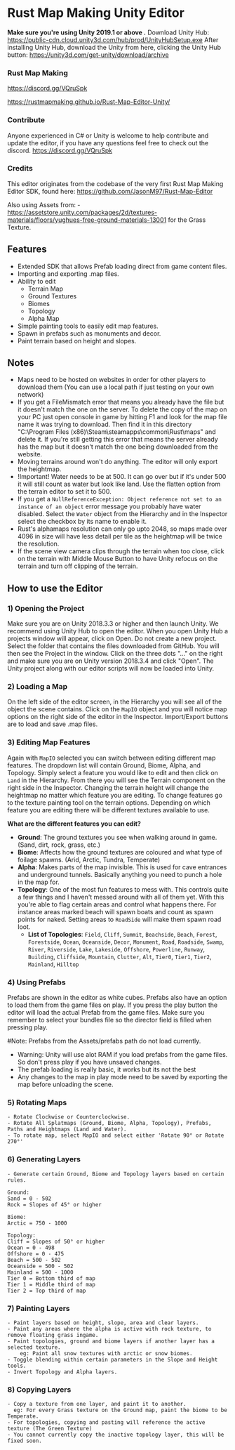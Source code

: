 # Rust Map Making Unity Editor

**Make sure you're using Unity 2019.1 or above .**
Download Unity Hub: https://public-cdn.cloud.unity3d.com/hub/prod/UnityHubSetup.exe
After installing Unity Hub, download the Unity from here, clicking the Unity Hub button: https://unity3d.com/get-unity/download/archive

### Rust Map Making
https://discord.gg/VQruSpk

https://rustmapmaking.github.io/Rust-Map-Editor-Unity/
### Contribute
Anyone experienced in C# or Unity is welcome to help contribute and update the editor, if you have any questions feel free to check out the discord. https://discord.gg/VQruSpk

### Credits
This editor originates from the codebase of the very first Rust Map Making Editor SDK, found here: https://github.com/JasonM97/Rust-Map-Editor

Also using Assets from:
-https://assetstore.unity.com/packages/2d/textures-materials/floors/yughues-free-ground-materials-13001 for the Grass Texture.

## Features
- Extended SDK that allows Prefab loading direct from game content files.
- Importing and exporting .map files.
- Ability to edit
  - Terrain Map
  - Ground Textures
  - Biomes
  - Topology
  - Alpha Map
- Simple painting tools to easily edit map features.
- Spawn in prefabs such as monuments and decor.
- Paint terrain based on height and slopes.
  
## Notes
- Maps need to be hosted on websites in order for other players to download them (You can use a local path if just testing on your own network)
- If you get a FileMismatch error that means you already have the file but it doesn't match the one on the server. To delete the copy of the map on your PC just open console in game by hitting F1 and look for the map file name it was trying to download. Then find it in this directory "C:\Program Files (x86)\Steam\steamapps\common\Rust\maps" and delete it. If you're still getting this error that means the server already has the map but it doesn't match the one being downloaded from the website. 
- Moving terrains around won't do anything. The editor will only export the heightmap.
- !Important! Water needs to be at 500. It can go over but if it's under 500 it will still count as water but look like land. Use the flatten option from the terrain editor to set it to 500.
- If you get a `NullReferenceException: Object reference not set to an instance of an object` error message you probably have water disabled. Select the `Water` object from the Hierarchy and in the Inspector select the checkbox by its name to enable it.
- Rust's alphamaps resolution can only go upto 2048, so maps made over 4096 in size will have less detail per tile as the heightmap will be twice the resolution.
- If the scene view camera clips through the terrain when too close, click on the terrain with Middle Mouse Button to have Unity refocus on the terrain and turn off clipping of the terrain.

## How to use the Editor

### 1) Opening the Project
Make sure you are on Unity 2018.3.3 or higher and then launch Unity. We recommend using Unity Hub to open the editor.
When you open Unity Hub a projects window will appear, click on Open. Do not create a new project. Select the folder that contains the files downloaded from GitHub. You will then see the Project in the window. Click on the three dots "..." on the right and make sure you are on Unity version 2018.3.4 and click "Open". The Unity project along with our editor scripts will now be loaded into Unity.

### 2) Loading a Map
On the left side of the editor screen, in the Hierarchy you will see all of the object the scene contains. Click on the `MapIO` object and you will notice map options on the right side of the editor in the Inspector. Import/Export buttons are to load and save .map files.

### 3) Editing Map Features
Again with `MapIO` selected you can switch between editing different map features. The dropdown list will contain Ground, Biome, Alpha, and Topology. Simply select a feature you would like to edit and then click on `Land` in the Hierarchy. From there you will see the Terrain component on the right side in the Inspector. Changing the terrain height will change the heightmap no matter which feature you are editing. To change features go to the texture painting tool on the terrain options. Depending on which feature you are editing there will be different textures available to use.

<b>What are the different features you can edit?</b>
- <b>Ground</b>: The ground textures you see when walking around in game. (Sand, dirt, rock, grass, etc.)
- <b>Biome</b>: Affects how the ground textures are coloured and what type of foilage spawns. (Arid, Arctic, Tundra, Temperate)
- <b>Alpha</b>: Makes parts of the map invisible. This is used for cave entrances and underground tunnels. Basically anything you need to punch a hole in the map for.
- <b>Topology</b>: One of the most fun features to mess with. This controls quite a few things and I haven't messed around with all of them yet. With this you're able to flag certain areas and control what happens there. For instance areas marked beach will spawn boats and count as spawn points for naked. Setting areas to `RoadSide` will make them spawn road loot.
	- <b>List of Topologies</b>: `Field`, `Cliff`, `Summit`, `Beachside`, `Beach`, `Forest`, `Forestside`, `Ocean`, `Oceanside`, `Decor`, `Monument`, `Road`, `Roadside`, `Swamp`, `River`, `Riverside`, `Lake`, `Lakeside`, `Offshore`, `Powerline`, `Runway`, `Building`, `Cliffside`, `Mountain`, `Clutter`, `Alt`, `Tier0`, `Tier1`, `Tier2`, `Mainland`, `Hilltop`


### 4) Using Prefabs
Prefabs are shown in the editor as white cubes. Prefabs also have an option to load them from the game files on play. 
If you press the play button the editor will load the actual Prefab from the game files. Make sure you remember to select your bundles file so the director field is filled when pressing play.

#Note: 
Prefabs from the Assets/prefabs path do not load currently.
- Warning: Unity will use alot RAM if you load prefabs from the game files. So don't press play if you have unsaved changes.
- The prefab loading is really basic, it works but its not the best
- Any changes to the map in play mode need to be saved by exporting the map before unloading the scene.
	
### 5) Rotating Maps
	- Rotate Clockwise or Counterclockwise.
	- Rotate All Splatmaps (Ground, Biome, Alpha, Topology), Prefabs, Paths and Heightmaps (Land and Water).
	- To rotate map, select MapIO and select either 'Rotate 90° or Rotate 270°'
	
### 6) Generating Layers
	- Generate certain Ground, Biome and Topology layers based on certain rules.
	
	Ground: 
	Sand = 0 - 502
	Rock = Slopes of 45° or higher
	
	Biome:	
	Arctic = 750 - 1000
	
	Topology: 
	Cliff = Slopes of 50° or higher
	Ocean = 0 - 498
	Offshore = 0 - 475
	Beach = 500 - 502
	Oceanside = 500 - 502
	Mainland = 500 - 1000
	Tier 0 = Bottom third of map
	Tier 1 = Middle third of map
	Tier 2 = Top third of map
	
### 7) Painting Layers
	- Paint layers based on height, slope, area and clear layers.
	- Paint any areas where the alpha is active with rock texture, to remove floating grass ingame.
	- Paint topologies, ground and biome layers if another layer has a selected texture.
		eg: Paint all snow textures with arctic or snow biomes.
	- Toggle blending within certain parameters in the Slope and Height tools.
	- Invert Topology and Alpha layers.

### 8) Copying Layers
	- Copy a texture from one layer, and paint it to another.
	  eg: For every Grass texture on the Ground map, paint the biome to be Temperate.
	- For topologies, copying and pasting will reference the active texture (The Green Texture)
	- You cannot currently copy the inactive topology layer, this will be fixed soon.
	
				
		
	
